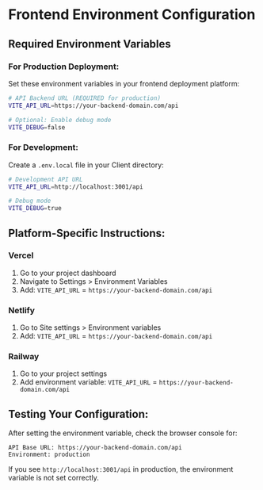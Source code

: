 # Frontend Environment Configuration

## Required Environment Variables

### For Production Deployment:

Set these environment variables in your frontend deployment platform:

```bash
# API Backend URL (REQUIRED for production)
VITE_API_URL=https://your-backend-domain.com/api

# Optional: Enable debug mode
VITE_DEBUG=false
```

### For Development:

Create a `.env.local` file in your Client directory:

```bash
# Development API URL
VITE_API_URL=http://localhost:3001/api

# Debug mode
VITE_DEBUG=true
```

## Platform-Specific Instructions:

### Vercel
1. Go to your project dashboard
2. Navigate to Settings > Environment Variables
3. Add: `VITE_API_URL` = `https://your-backend-domain.com/api`

### Netlify
1. Go to Site settings > Environment variables
2. Add: `VITE_API_URL` = `https://your-backend-domain.com/api`

### Railway
1. Go to your project settings
2. Add environment variable: `VITE_API_URL` = `https://your-backend-domain.com/api`

## Testing Your Configuration:

After setting the environment variable, check the browser console for:
```
API Base URL: https://your-backend-domain.com/api
Environment: production
```

If you see `http://localhost:3001/api` in production, the environment variable is not set correctly.
